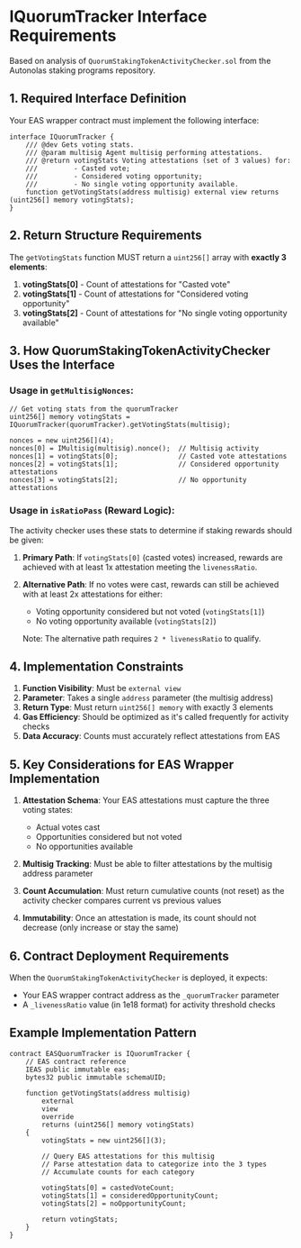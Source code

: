 # IQuorumTracker Interface Requirements

Based on analysis of `QuorumStakingTokenActivityChecker.sol` from the Autonolas staking programs repository.

## 1. Required Interface Definition

Your EAS wrapper contract must implement the following interface:

```solidity
interface IQuorumTracker {
    /// @dev Gets voting stats.
    /// @param multisig Agent multisig performing attestations.
    /// @return votingStats Voting attestations (set of 3 values) for:
    ///         - Casted vote;
    ///         - Considered voting opportunity;
    ///         - No single voting opportunity available.
    function getVotingStats(address multisig) external view returns (uint256[] memory votingStats);
}
```

## 2. Return Structure Requirements

The `getVotingStats` function MUST return a `uint256[]` array with **exactly 3 elements**:

1. **votingStats[0]** - Count of attestations for "Casted vote"
2. **votingStats[1]** - Count of attestations for "Considered voting opportunity" 
3. **votingStats[2]** - Count of attestations for "No single voting opportunity available"

## 3. How QuorumStakingTokenActivityChecker Uses the Interface

### Usage in `getMultisigNonces`:
```solidity
// Get voting stats from the quorumTracker
uint256[] memory votingStats = IQuorumTracker(quorumTracker).getVotingStats(multisig);

nonces = new uint256[](4);
nonces[0] = IMultisig(multisig).nonce();  // Multisig activity
nonces[1] = votingStats[0];               // Casted vote attestations
nonces[2] = votingStats[1];               // Considered opportunity attestations  
nonces[3] = votingStats[2];               // No opportunity attestations
```

### Usage in `isRatioPass` (Reward Logic):
The activity checker uses these stats to determine if staking rewards should be given:

1. **Primary Path**: If `votingStats[0]` (casted votes) increased, rewards are achieved with at least 1x attestation meeting the `livenessRatio`.

2. **Alternative Path**: If no votes were cast, rewards can still be achieved with at least 2x attestations for either:
   - Voting opportunity considered but not voted (`votingStats[1]`)
   - No voting opportunity available (`votingStats[2]`)
   
   Note: The alternative path requires `2 * livenessRatio` to qualify.

## 4. Implementation Constraints

1. **Function Visibility**: Must be `external view`
2. **Parameter**: Takes a single `address` parameter (the multisig address)
3. **Return Type**: Must return `uint256[] memory` with exactly 3 elements
4. **Gas Efficiency**: Should be optimized as it's called frequently for activity checks
5. **Data Accuracy**: Counts must accurately reflect attestations from EAS

## 5. Key Considerations for EAS Wrapper Implementation

1. **Attestation Schema**: Your EAS attestations must capture the three voting states:
   - Actual votes cast
   - Opportunities considered but not voted
   - No opportunities available

2. **Multisig Tracking**: Must be able to filter attestations by the multisig address parameter

3. **Count Accumulation**: Must return cumulative counts (not reset) as the activity checker compares current vs previous values

4. **Immutability**: Once an attestation is made, its count should not decrease (only increase or stay the same)

## 6. Contract Deployment Requirements

When the `QuorumStakingTokenActivityChecker` is deployed, it expects:
- Your EAS wrapper contract address as the `_quorumTracker` parameter
- A `_livenessRatio` value (in 1e18 format) for activity threshold checks

## Example Implementation Pattern

```solidity
contract EASQuorumTracker is IQuorumTracker {
    // EAS contract reference
    IEAS public immutable eas;
    bytes32 public immutable schemaUID;
    
    function getVotingStats(address multisig) 
        external 
        view 
        override 
        returns (uint256[] memory votingStats) 
    {
        votingStats = new uint256[](3);
        
        // Query EAS attestations for this multisig
        // Parse attestation data to categorize into the 3 types
        // Accumulate counts for each category
        
        votingStats[0] = castedVoteCount;
        votingStats[1] = consideredOpportunityCount;
        votingStats[2] = noOpportunityCount;
        
        return votingStats;
    }
}
```